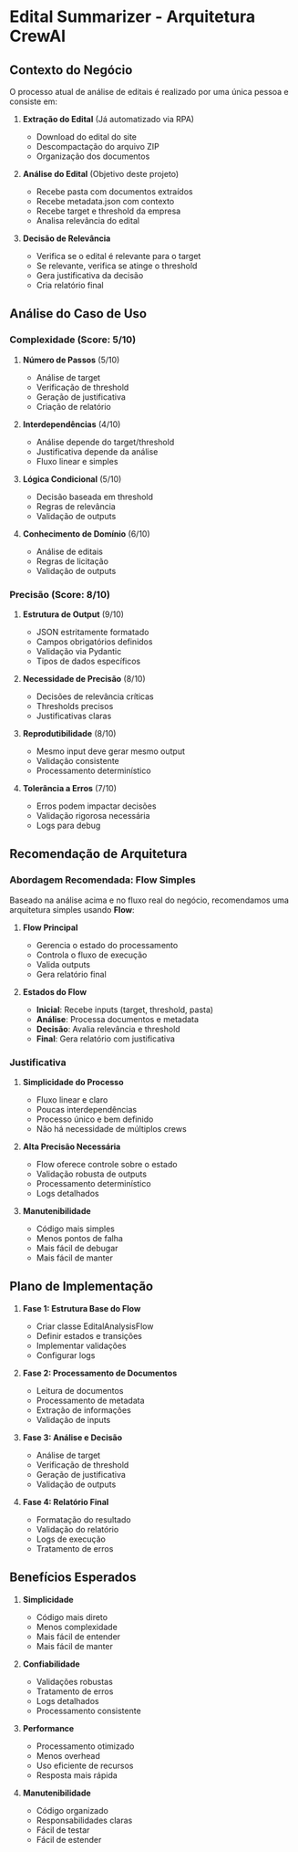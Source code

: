 # Edital Summarizer - Arquitetura CrewAI

## Contexto do Negócio

O processo atual de análise de editais é realizado por uma única pessoa e consiste em:

1. **Extração do Edital** (Já automatizado via RPA)
   - Download do edital do site
   - Descompactação do arquivo ZIP
   - Organização dos documentos

2. **Análise do Edital** (Objetivo deste projeto)
   - Recebe pasta com documentos extraídos
   - Recebe metadata.json com contexto
   - Recebe target e threshold da empresa
   - Analisa relevância do edital

3. **Decisão de Relevância**
   - Verifica se o edital é relevante para o target
   - Se relevante, verifica se atinge o threshold
   - Gera justificativa da decisão
   - Cria relatório final

## Análise do Caso de Uso

### Complexidade (Score: 5/10)

1. **Número de Passos** (5/10)
   - Análise de target
   - Verificação de threshold
   - Geração de justificativa
   - Criação de relatório

2. **Interdependências** (4/10)
   - Análise depende do target/threshold
   - Justificativa depende da análise
   - Fluxo linear e simples

3. **Lógica Condicional** (5/10)
   - Decisão baseada em threshold
   - Regras de relevância
   - Validação de outputs

4. **Conhecimento de Domínio** (6/10)
   - Análise de editais
   - Regras de licitação
   - Validação de outputs

### Precisão (Score: 8/10)

1. **Estrutura de Output** (9/10)
   - JSON estritamente formatado
   - Campos obrigatórios definidos
   - Validação via Pydantic
   - Tipos de dados específicos

2. **Necessidade de Precisão** (8/10)
   - Decisões de relevância críticas
   - Thresholds precisos
   - Justificativas claras

3. **Reprodutibilidade** (8/10)
   - Mesmo input deve gerar mesmo output
   - Validação consistente
   - Processamento determinístico

4. **Tolerância a Erros** (7/10)
   - Erros podem impactar decisões
   - Validação rigorosa necessária
   - Logs para debug

## Recomendação de Arquitetura

### Abordagem Recomendada: Flow Simples

Baseado na análise acima e no fluxo real do negócio, recomendamos uma arquitetura simples usando **Flow**:

1. **Flow Principal**
   - Gerencia o estado do processamento
   - Controla o fluxo de execução
   - Valida outputs
   - Gera relatório final

2. **Estados do Flow**
   - **Inicial**: Recebe inputs (target, threshold, pasta)
   - **Análise**: Processa documentos e metadata
   - **Decisão**: Avalia relevância e threshold
   - **Final**: Gera relatório com justificativa

### Justificativa

1. **Simplicidade do Processo**
   - Fluxo linear e claro
   - Poucas interdependências
   - Processo único e bem definido
   - Não há necessidade de múltiplos crews

2. **Alta Precisão Necessária**
   - Flow oferece controle sobre o estado
   - Validação robusta de outputs
   - Processamento determinístico
   - Logs detalhados

3. **Manutenibilidade**
   - Código mais simples
   - Menos pontos de falha
   - Mais fácil de debugar
   - Mais fácil de manter

## Plano de Implementação

1. **Fase 1: Estrutura Base do Flow**
   - Criar classe EditalAnalysisFlow
   - Definir estados e transições
   - Implementar validações
   - Configurar logs

2. **Fase 2: Processamento de Documentos**
   - Leitura de documentos
   - Processamento de metadata
   - Extração de informações
   - Validação de inputs

3. **Fase 3: Análise e Decisão**
   - Análise de target
   - Verificação de threshold
   - Geração de justificativa
   - Validação de outputs

4. **Fase 4: Relatório Final**
   - Formatação do resultado
   - Validação do relatório
   - Logs de execução
   - Tratamento de erros

## Benefícios Esperados

1. **Simplicidade**
   - Código mais direto
   - Menos complexidade
   - Mais fácil de entender
   - Mais fácil de manter

2. **Confiabilidade**
   - Validações robustas
   - Tratamento de erros
   - Logs detalhados
   - Processamento consistente

3. **Performance**
   - Processamento otimizado
   - Menos overhead
   - Uso eficiente de recursos
   - Resposta mais rápida

4. **Manutenibilidade**
   - Código organizado
   - Responsabilidades claras
   - Fácil de testar
   - Fácil de estender 